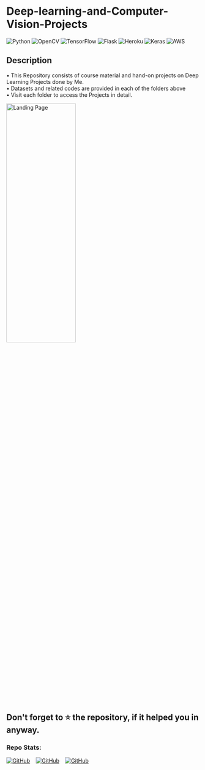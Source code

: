 # Deep-learning-and-Computer-Vision-Projects
<img alt="Python" src="https://img.shields.io/badge/python%20-%2314354C.svg?&style=for-the-badge&logo=python&logoColor=white" /> <img alt="OpenCV" src="https://img.shields.io/badge/opencv%20-%2514354C.svg?&style=for-the-badge&logo=opencv&logoColor=white" /> <img alt="TensorFlow" src="https://img.shields.io/badge/TensorFlow%20-%23FF6F00.svg?&style=for-the-badge&logo=TensorFlow&logoColor=white" /> <img alt="Flask" src="https://img.shields.io/badge/flask%20-%23000.svg?&style=for-the-badge&logo=flask&logoColor=white" /> <img alt="Heroku" src="https://img.shields.io/badge/heroku%20-%23430098.svg?&style=for-the-badge&logo=heroku&logoColor=white" /> <img alt="Keras" src="https://img.shields.io/badge/Keras%20-%23D00000.svg?&style=for-the-badge&logo=Keras&logoColor=white"/> <img alt="AWS" src="https://img.shields.io/badge/AWS%20-%23FF9900.svg?&style=for-the-badge&logo=amazon-aws&logoColor=white"/>

## Description
• This Repository consists of course material and hand-on projects on Deep Learning Projects done by Me.\
• Datasets and related codes are provided in each of the folders above\
• Visit each folder to access the Projects in detail.


<img src="https://github.com/RIT-MESH/Deep-learning-and-Computer-Vision-projects/blob/main/deep%20learning.JPG" alt="Landing Page" height="40%" width="60%">

## Don't forget to ⭐ the repository, if it helped you in anyway.

### Repo Stats:
[![GitHub](https://img.shields.io/github/followers/RIT-MESH?style=social)](https://github.com/RIT-MESH)  &ensp;  [![GitHub](https://img.shields.io/github/stars/RIT-MESH/Deep-learning-and-Computer-Vision-projects?style=social)](https://github.com/RIT-MESH/Deep-learning-and-Computer-Vision-projects)  &ensp;  [![GitHub](https://img.shields.io/github/forks/RIT-MESH/Deep-learning-and-Computer-Vision-projects?style=social)](https://github.com/RIT-MESH/Deep-learning-and-Computer-Vision-projects)

